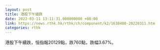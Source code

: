 ```yaml
---
layout: post
title: 港股下午續跌
date: 2022-03-11 13:11:31.000000000 +08:00
link: https://news.rthk.hk/rthk/ch/component/k2/1638400-20220311.htm
categories: rthk
---
```


港股下午續跌，恒指報20129點，跌760點，跌幅3.67%。
